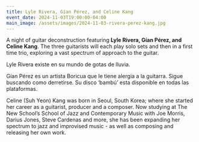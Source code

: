 ```yaml
---
title: Lyle Rivera, Gían Pérez, and Celine Kang
event_date: 2024-11-03T19:00:00-04:00
main_image: /assets/images/2024-11-03-rivera-perez-kang.jpg
---
```


A night of guitar deconstruction featuring **Lyle Rivera, Gían Pérez, and
Celine Kang**. The three guitarists will each play solo sets and then in a
first time trio, exploring a vast spectrum of approach to the guitar.

Lyle Rivera existe en su mundo de gotas de lluvia.

Gían Pérez es un artista Boricua que le tiene alergia a la guitarra. Sigue
buscando como derretirse. Su disco ‘bambú’ esta disponible en todas las
plataformas.

Celine (Suh Yeon) Kang was born in Seoul, South Korea; where she started her
career as a guitarist, producer and a composer. Now studying at The New
School’s School of Jazz and Contemporary Music with Joe Morris, Darius Jones,
Steve Cardenas and more, she has been expanding her spectrum to jazz and
improvised music - as well as composing and releasing her own work.
